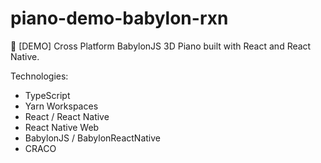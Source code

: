 # piano-demo-babylon-rxn

🎹 [DEMO] Cross Platform BabylonJS 3D Piano built with React and React Native.

Technologies: 
- TypeScript
- Yarn Workspaces
- React / React Native
- React Native Web
- BabylonJS / BabylonReactNative
- CRACO

<img/>
